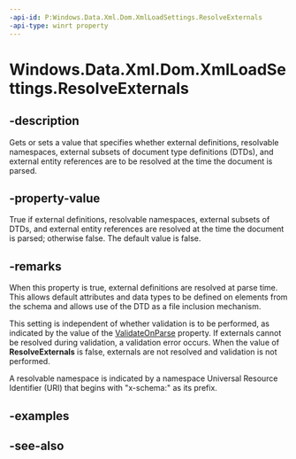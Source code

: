 ----api-id: P:Windows.Data.Xml.Dom.XmlLoadSettings.ResolveExternals
-api-type: winrt property
---<!-- Property syntaxpublic bool ResolveExternals { get;  set; }--># Windows.Data.Xml.Dom.XmlLoadSettings.ResolveExternals## -descriptionGets or sets a value that specifies whether external definitions, resolvable namespaces, external subsets of document type definitions (DTDs), and external entity references are to be resolved at the time the document is parsed.## -property-valueTrue if external definitions, resolvable namespaces, external subsets of DTDs, and external entity references are resolved at the time the document is parsed; otherwise false. The default value is false.## -remarksWhen this property is true, external definitions are resolved at parse time. This allows default attributes and data types to be defined on elements from the schema and allows use of the DTD as a file inclusion mechanism.This setting is independent of whether validation is to be performed, as indicated by the value of the [ValidateOnParse](xmlloadsettings_validateonparse.md) property. If externals cannot be resolved during validation, a validation error occurs. When the value of **ResolveExternals** is false, externals are not resolved and validation is not performed.A resolvable namespace is indicated by a namespace Universal Resource Identifier (URI) that begins with "x-schema:" as its prefix.## -examples## -see-also